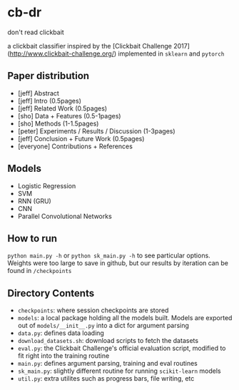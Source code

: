 # cb-dr
don't read clickbait

a clickbait classifier inspired by the [Clickbait Challenge 2017] (http://www.clickbait-challenge.org/)
implemented in `sklearn` and `pytorch`


## Paper distribution
-   \[jeff\] Abstract
-   \[jeff\] Intro (0.5pages)
-   \[jeff\] Related Work (0.5pages)
-   \[sho\] Data + Features (0.5-1pages)
-   \[sho\] Methods (1-1.5pages)
-   \[peter\] Experiments / Results / Discussion (1-3pages)
-   \[jeff\] Conclusion + Future Work (0.5pages)
-   \[everyone\] Contributions + References

## Models
-   Logistic Regression
-   SVM
-   RNN (GRU)
-   CNN
-   Parallel Convolutional Networks

## How to run
`python main.py -h` or `python sk_main.py -h` to see particular options.
Weights were too large to save in github, but our results by iteration
can be found in `/checkpoints`


## Directory Contents
-   `checkpoints`: where session checkpoints are stored
-   `models`: a local package holding all the models built.  Models are exported out of `models/__init__.py` into a dict for argument parsing
-   `data.py`: defines data loading
-   `download_datasets.sh`: download scripts to fetch the datasets
-   `eval.py`: the Clickbait Challenge's official evaluation script, modified to fit right into the training routine
-   `main.py`: defines argument parsing, training and eval routines
-   `sk_main.py`: slightly different routine for running `scikit-learn` models
-   `util.py`: extra utilites such as progress bars, file writing, etc
